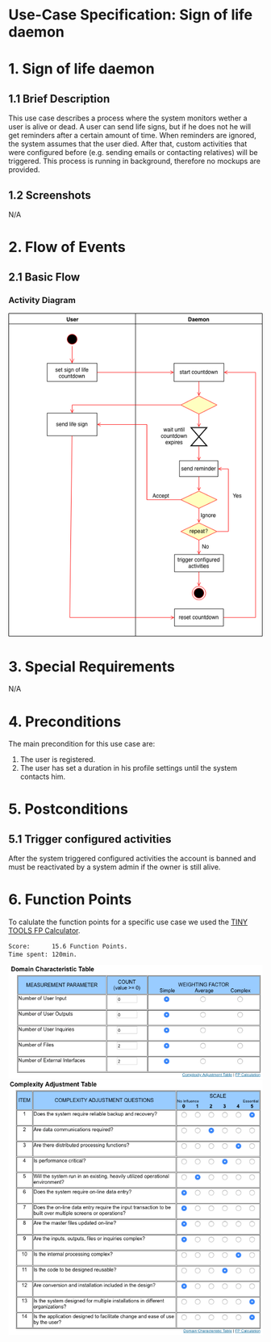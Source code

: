 # Use-Case Specification: Sign of life daemon

# 1. Sign of life daemon

## 1.1 Brief Description
This use case describes a process where the system monitors wether a user is alive or dead. A user can send life signs, but if he does not he will get reminders after a certain amount of time. When reminders are ignored, the system assumes that the user died. After that, custom activities that were configured before (e.g. sending emails or contacting relatives) will be triggered. This process is running in background, therefore no mockups are provided.

## 1.2 Screenshots

N/A

# 2. Flow of Events

## 2.1 Basic Flow

### Activity Diagram
![Activity Diagram](../ActivityDiagrams/sign_of_life_daemon.png)

# 3. Special Requirements

N/A

# 4. Preconditions
The main precondition for this use case are:

 1. The user is registered.
 1. The user has set a duration in his profile settings until the system contacts him.

# 5. Postconditions

## 5.1 Trigger configured activities
After the system triggered configured activities the account is banned and must be reactivated by a system admin if the owner is still alive.

# 6. Function Points
To calulate the function points for a specific use case we used the [TINY TOOLS FP Calculator](http://groups.umd.umich.edu/cis/course.des/cis525/js/f00/harvey/FP_Calc.html).

    Score:      15.6 Function Points.
    Time spent: 120min.

![domain table](../FunctionPoints/sign_of_life_daemon_1.png)
![complexity table](../FunctionPoints/sign_of_life_daemon_2.png)

